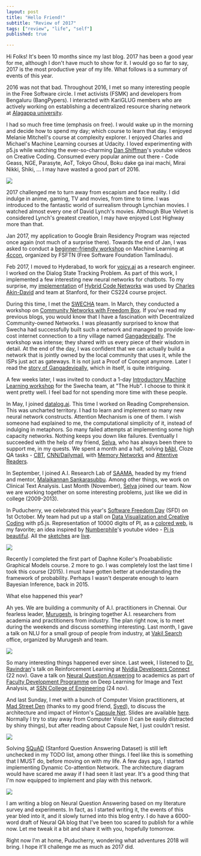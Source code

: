 ```yaml
---
layout: post
title: "Hello Friend!"
subtitle: "Review of 2017"
tags: ["review", "life", "self"]
published: true

---
```


Hi Folks! It's been 10 months since my last blog. 2017 has been a good year for me, although I don't have much to show for it. I would go so far to say, 2017 is the most productive year of my life. What follows is a summary of events of this year.

2016 was not that bad. Throughout 2016, I met so many interesting people in the Free Software circle. I met activists (FSMK) and developers from Bengaluru (BangPypers). I interacted with KariGLUG members who are actively working on establishing a decentralized resource sharing network at [Alagappa university](http://alagappauniversity.ac.in/).

I had so much free time (emphasis on free). I would wake up in the morning and decide how to spend my day; which course to learn that day. I enjoyed Melanie Mitchell's course at complexity explorer. I enjoyed Charles and Michael's Machine Learning courses at Udacity. I loved experimenting with p5.js while watching the ever-so-charming [Dan Shiffman](https://www.youtube.com/user/shiffman/featured)'s youtube videos on Creative Coding. Consumed every popular anime out there - Code Geass, NGE, Parasyte, AoT, Tokyo Ghoul, Boku dake ga inai machi, Mirai Nikki, Shiki, ... I may have wasted a good part of 2016.

![](/img/hellofriend/shinji.jpg)

2017 challenged me to turn away from escapism and face reality. I did indulge in anime, gaming, TV and movies, from time to time. I was introduced to the fantastic world of surrealism through Lynchian movies. I watched almost every one of David Lynch's movies. Although Blue Velvet is considered Lynch's greatest creation, I may have enjoyed Lost Highway more than that. 

Jan 2017, my application to Google Brain Residency Program was rejected once again (not much of a surprise there).  Towards the end of Jan, I was asked to conduct a [beginner-friendly workshop](https://suriyadeepan.github.io/4ccon/) on Machine Learning at [4ccon](https://fsftn.gitlab.io/4ccon/), organized by FSFTN (Free Software Foundation Tamilnadu).

Feb 2017, I moved to Hyderabad, to work for [voicy.ai](http://voicy.ai/) as a research engineer. I worked on the Dialog State Tracking Problem. As part of this work, I implemented a few interesting new neural networks for chatbots. To my surprise, my [implementation](https://github.com/voicy-ai/DialogStateTracking) of [Hybrid Code Networks](https://arxiv.org/abs/1702.03274) was used by [Charles Akin-David](http://web.stanford.edu/class/cs224s/reports/Charles_Akin-David.pdf) and team at Stanford, for their CS224 course project. 

During this time, I met the [SWECHA](http://swecha.org/) team. In March, they conducted a workshop on [Community Networks with Freedom Box](https://fsmk.org/events/community-networks-freedombox/). If you've read my previous blogs, you would know that I have a fascination with Decentralized Community-owned Networks. I was pleasantly surprised to know that Swecha had successfully built such a network and managed to provide low-cost internet connection to a tiny village named [Gangadevipally](http://www.gangadevipally.org/english/default_english.htm). The workshop was intense; they shared with us every piece of their wisdom in detail. At the end of the day, I was confident that we can actually build a network that is jointly owned by the local community that uses it, while the ISPs just act as gateways. It is not just a Proof of Concept anymore. Later I read the [story of Gangadevipally](http://www.ijmetmr.com/oloctober2014/GVijay-7.pdf), which in itself, is quite intriguing.

A few weeks later, I was invited to conduct a 1-day [Introductory Machine Learning workshop](https://github.com/suriyadeepan/swecha-machine-learning-workshop) for the Swecha team, at "The Hub". I choose to think it went pretty well. I feel bad for not spending more time with these people.

In May, I joined [datalog.ai](https://www.mypolly.ai/). This time I worked on Reading Comprehension. This was uncharted territory. I had to learn and implement so many new neural network constructs. Attention Mechanism is one of them. I wish someone had explained to me, the computational simplicity of it, instead of indulging in metaphors. So many failed attempts at implementing some high capacity networks. Nothing keeps you down like failures. Eventually I succeeded with the help of my friend, [Selva](https://twitter.com/paarulakan), who has always been there to support me, in my quests. We spent a month and a half, solving [bAbI](https://research.fb.com/downloads/babi/), Cloze QA tasks - [CBT](https://arxiv.org/abs/1511.02301), [CNN/Dailymail](http://arxiv.org/abs/1506.03340), with [Memory Networks](https://arxiv.org/abs/1503.08895) and [Attentive Readers](https://arxiv.org/abs/1603.01547).

In September, I joined A.I. Research Lab of [SAAMA](https://www.saama.com/), headed by my friend and mentor, [Malaikannan Sankarasubbu](https://www.linkedin.com/in/malaikannan/). Among other things, we work on Clinical Text Analysis. Last Month (November), [Selva](https://vanangamudi.github.io/stories/aboutme/) joined our team. Now we are working together on some interesting problems, just like we did in college (2009-2013). 

In Puducherry, we celebrated this year's [Software Freedom Day](https://www.softwarefreedomday.org/) (SFD) on 1st October. My team had put up a stall on [Data Visualization and Creative Coding](https://suriyadeepan.github.io/sfd2017/) with p5.js. Representation of 10000 digits of PI, as a [colored web](https://suriyadeepan.github.io/sfd2017/slides/10.html), is my favorite; an idea inspired by [Numberphile](https://www.youtube.com/user/numberphile)'s youtube video - [Pi is beautiful](https://www.youtube.com/watch?v=NPoj8lk9Fo4). All the [sketches](https://github.com/suriyadeepan/sfd2017) are [live](https://suriyadeepan.github.io/sfd2017/).

![](/img/hellofriend/sfd1.jpg)

Recently I completed the first part of Daphne Koller's Proababilistic Graphical Models course. 2 more to go. I was completely lost the last time I took this course (2015). I must have gotten better at understanding the framework of probability. Perhaps I wasn't desperate enough to learn Bayesian Inference, back in 2015.

What else happened this year?

Ah yes. We are building a community of A.I. practitioners in Chennai. Our fearless leader, [Murugesh](https://www.linkedin.com/in/murugesan-vadivel-89435694/), is bringing together A.I. researchers from academia and practitioners from industry. The plan right now, is to meet during the weekends and discuss something interesting. Last month, I gave a talk on NLU for a small group of people from industry, at [Vakil Search](https://vakilsearch.com/) office, organized by Murugesh and team.

![](/img/hellofriend/vakil_search.jpg)

So many interesting things happened ever since. Last week, I listened to [Dr. Ravindran](https://www.cse.iitm.ac.in/~ravi/)'s talk on Reinforcement Learning at [Nvidia Developers Connect](https://www.nvidia.com/en-in/developer-connect/home/) (22 nov). Gave a talk on [Neural Question Answering](https://slides.com/suriyadeepanr/neuralqa/) to academics as part of [Faculty Development Programme](https://aicte-fdp-2017.ssn.edu.in/) on Deep Learning for Image and Text Analysis, at [SSN College of Engineering](http://www.ssn.edu.in/) (24 nov). 

And last Sunday, I met with a bunch of Computer Vision practitioners, at [Mad Street Den](https://www.madstreetden.com/) (thanks to my good friend, [Syed](https://twitter.com/SyedMoinudeen)), to discuss the architecture and impact of Hinton's [Capsule Net](https://twitter.com/MadStreetDen/status/934702210776047616). Slides are available [here](http://slides.com/suriyadeepanr/capsulenet). Normally I try to stay away from Computer Vision (I can be easily distracted by shiny things), but after reading about Capsule Net, I just couldn't resist. 

![](/img/hellofriend/madstreetden.jpg)

Solving [SQuAD](https://rajpurkar.github.io/SQuAD-explorer/) (Stanford Question Answering Dataset) is still left unchecked in my TODO list, among other things. I feel like this is something that I MUST do, before moving on with my life. A few days ago, I started implementing Dynamic Co-attention Network. The architecture diagram would have scared me away if I had seen it last year. It's a good thing that I'm now equipped to implement and play with this network. 

![](/img/hellofriend/todo_img.png)

I am writing a blog on Neural Question Answering based on my literature survey and experiments. In fact, as I started writing it, the events of this year bled into it, and it slowly turned into this blog entry. I do have a 6000-word draft of Neural QA blog that I've been too scared to publish for a while now. Let me tweak it a bit and share it with you, hopefully tomorrow.

Right now I'm at home, Puducherry, wondering what adventures 2018 will bring. I hope it'll challenge me as much as 2017 did.
